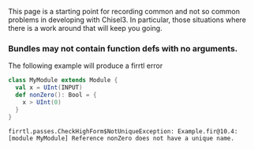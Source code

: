 This page is a starting point for recording common and not so common problems in developing with Chisel3.  In particular, those situations where there is a work around that will keep you going.

### Bundles may not contain function defs with no arguments.
The following example will produce a firrtl error
```scala
class MyModule extends Module {
  val x = UInt(INPUT)
  def nonZero(): Bool = {
    x > UInt(0)
  }
}
```
```
firrtl.passes.CheckHighForm$NotUniqueException: Example.fir@10.4: [module MyModule] Reference nonZero does not have a unique name.

```

